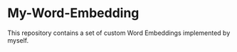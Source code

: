 # My-Word-Embedding

This repository contains a set of custom Word Embeddings implemented by myself.

